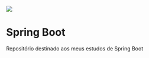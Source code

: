 ![](https://www.endivesoftware.com/blog/wp-content/uploads/2020/01/Spring-Boot-Application-Development.png)

# Spring Boot

Repositório destinado aos meus estudos de Spring Boot